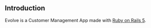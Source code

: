 [](https://i.imgur.com/QCqBBHp.gifv)
## Introduction

Evolve is a Customer Management App made with [Ruby on Rails 5](https://rubyonrails.org/).
